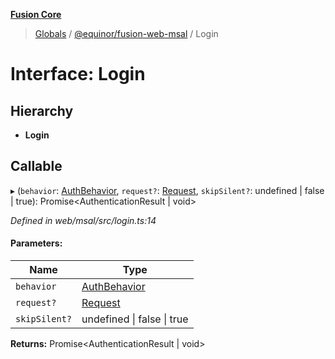 **[Fusion Core](../README.md)**

> [Globals](../globals.md) / [@equinor/fusion-web-msal](../modules/_equinor_fusion_web_msal.md) / Login

# Interface: Login

## Hierarchy

* **Login**

## Callable

▸ (`behavior`: [AuthBehavior](../modules/_equinor_fusion_web_msal.md#authbehavior), `request?`: [Request](../modules/_equinor_fusion_web_msal.md#request), `skipSilent?`: undefined \| false \| true): Promise\<AuthenticationResult \| void>

*Defined in web/msal/src/login.ts:14*

#### Parameters:

Name | Type |
------ | ------ |
`behavior` | [AuthBehavior](../modules/_equinor_fusion_web_msal.md#authbehavior) |
`request?` | [Request](../modules/_equinor_fusion_web_msal.md#request) |
`skipSilent?` | undefined \| false \| true |

**Returns:** Promise\<AuthenticationResult \| void>
